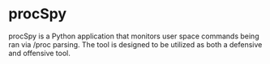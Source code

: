 # procSpy
procSpy is a Python application that monitors user space commands being ran via /proc parsing. The tool is designed to be utilized as both a defensive and offensive tool.
